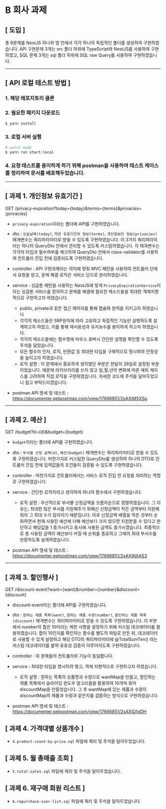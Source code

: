# B 회사 과제

## [ 도입 ]

총 6문제를 NestJS 하나의 앱 안에서 각각 하나의 독립적인 폴더를 생성하여 구현하였습니다.
API 구현문제 3개는 src 폴더 하위에 TypeScript와 NestJS를 사용하여 구현하였고,
SQL 문제 3개는 sql 폴더 하위에 SQL raw Query를 사용하여 구현하였습니다.

---

## [ API 로컬 테스트 방법 ]

### 1. 해당 레포지토리 클론

### 2. 필요한 패키지 다운로드

```bash
$ yarn install
```

### 3. 로컬 서버 실행

```bash
# watch mode
$ yarn run start:local
```

### 4. 요청 테스트를 용이하게 하기 위해 postman을 사용하여 테스트 케이스를 정리하여 문서를 배포해두었습니다.

---

## [ 과제 1. 개인정보 유효기간 ]

GET /privacy-expiration?today={today}&terms={terms}&privacies={privacies}

- `privacy-expiration`이라는 폴더에 API를 구현하였습니다.

- dto : `오늘날짜(today)`, `약관 유효기간의 정보(terms)`, `개인정보의 정보(privacies)` 매개변수는 쿼리파라미터로 받을 수 있도록 구현하였습니다. 이 3가지 쿼리파라미터는 하나의 QueryDto 안에서 관리할 수 있도록 커스텀하였습니다. 각 매개변수는 각각의 타입과 필수여부를 체크하여 QueryDto 안에서 class-validator를 사용하여 컨트롤러 진입 전에 검증되도록 구현하였습니다.

- controller : API 구현과제라는 의미에 맞춰 MVC 패턴을 사용하여 컨트롤러 단에서 요청을 받고, 문제 해결 로직은 서비스 단으로 분리하였습니다.

- service : 싱글톤 패턴을 사용하는 NestJS에 맞게 `PrivacyExpirationService`이라는 싱글톤 서비스를 정의하고 문제를 해결에 필요한 메소드들을 최대한 객체지향적으로 구현하고자 하였습니다.

  - public, private과 같은 접근 제어자를 통해 캡슐화 원칙을 지키고자 하였습니다
  - 각각의 메소드들은 SRP원칙에 따라 고유하고 독립적인 기능만 실행하도록 설계하고자 하였고, 이를 통해 재사용성과 유지보수를 용이하게 하고자 하였습니다.
  - 각각의 메소드들에는 함수명에 마우스 호버시 간단한 설명을 확인할 수 있도록 주석을 달았습니다.
  - 모든 함수의 인자, 로직, 반환값 등 최대한 타입을 구체적으로 명시하여 안정성을 높이고자 하였습니다.
  - 로직 설명 : 이 문제에서 중요하게 생각했던 부분은 한달이 28일로 설정된 부분이었습니다. 때문에 라이브러리를 쓰지 않고 일,월,년의 변화에 따른 예외 케이스를 고려하여 직접 로직을 구현하였습니다. 자세한 코드에 주석을 달아두었으니 참고 부탁드리겠습니다.

- postman API 명세 및 테스트 : https://documenter.getpostman.com/view/17666851/2sAXjM5XSp

---

## [ 과제 2. 예산 ]

GET /budget?d={d}&budget={budget}

- `budget`이라는 폴더에 API를 구현하였습니다.

- dto : `부서별 신청 금액(d)`, `예산(budget)` 매개변수는 쿼리파라미터로 받을 수 있도록 구현하였습니다. 마찬가지로 커스텀한 QueryDto를 생성하여 하나의 DTO로 컨트롤러 진입 전에 입력값들의 조건들이 검증될 수 있도록 구현하였습니다.

- controller : 마찬가지로 컨트롤러에서는 서비스 로직 진입 전 요청을 처리하는 역할로 구현하였습니다.

- service : 간단한 로직이라고 생각하여 하나의 함수에서 구현하였습니다.

  - 로직 설명 : 우선적으로 부서별 신청금액을 오름차순으로 정렬하였습니다. 그 이유는, 최대한 많은 부서를 지원해주기 위해선 신청금액이 작은 금액부터 지원해줘야 그 최대 수가 많아지기 때문입니다. 이후 신청금액 배열을 작은 것부터 순회하면서 현재 사용된 예산에 더해 예산보다 크지 않으면 지원받을 수 있다고 판단하고 해당값을 1 증가시키고 동시에 사용된 금액도 증가시켰습니다. 최종적으로 총 사용된 금액이 예산보다 커질 때 순회를 종료하고 그때의 최대 부서수를 반환하도록 설계하였습니다.

- postman API 명세 및 테스트 : https://documenter.getpostman.com/view/17666851/2sAXjNXAS3

---

## [ 과제 3. 할인행사 ]

GET /discount-event?want={want}&number={number}&discount={discount}

- discount-event라는 폴더에 API를 구현하였습니다.

- dto : `원하는 제품 목록(want)`, `원하는 제품 수량(number)`, `할인하는 제품 목록(discount)` 매개변수는 쿼리파라미터로 받을 수 있도록 구현하였습니다. 이 부분에서 number의 합은 10이라는 제한 사항을 설정하기 위해 커스텀 데코레이터를 활용하였습니다. 합이 10인지를 확인하는 함수를 별도의 파일로 만든 뒤, 데코레이터로 사용할 수 있게 설정하고 해당 DTO의 쿼리파라미터에 @TotalSumTen() 라는 커스텀 데코레이터를 붙여 유효성 검증이 이루어지도록 구현하였습니다.

- controller : 위 문제들의 컨트롤러와 기능이 동일합니다.

- service : 최대한 타입을 명시하려 했고, 객체 지향적으로 구현하고자 하였습니다.

  - 로직 설명 : 원하는 목록의 상품명과 수량으로 wantMap을 만들고, 할인하는 제품 목록에서 슬라이딩 윈도우 알고리즘을 활용하여 10개씩 묶어 discountMap을 만들었습니다. 그 후 wantMap에 있는 제품과 수량이 discountMap의 제품과 수량과 같은지를 검증하는 방식으로 구현하였습니다.

- postman API 명세 및 테스트 : https://documenter.getpostman.com/view/17666851/2sAXjQ1qDH

## [ 과제 4. 가격대별 상품개수 ]

- `4.product-count-by-price.sql` 파일에 쿼리 및 주석을 달아두었습니다.

## [ 과제 5. 월 총매출 조회 ]

- `5.total-sales.sql` 파일에 쿼리 및 주석을 달아두었습니다.

## [ 과제 6. 재구매 회원 리스트 ]

- `6.repurchase-user-list.sql` 파일에 쿼리 및 주석을 달아두었습니다.
